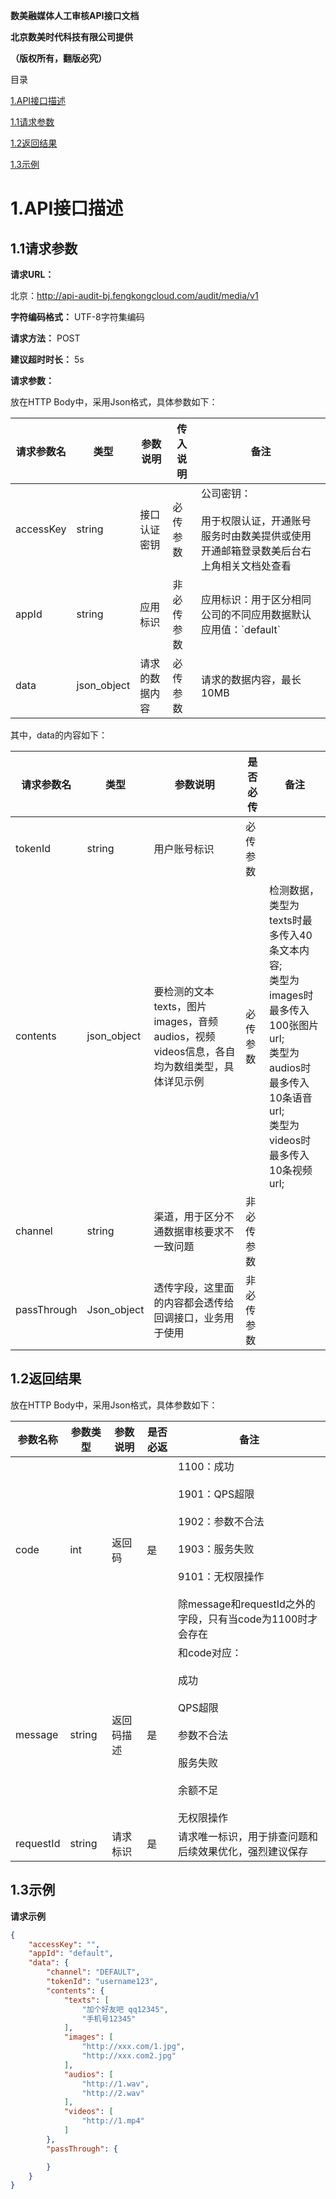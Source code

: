 **数美融媒体人工审核API接口文档**

**北京数美时代科技有限公司提供**

**（版权所有，翻版必究）**

目录

[1.API接口描述 ](#_Toc85617988)

[1.1请求参数 ](#_Toc85617989)

[1.2返回结果 ](#_Toc85617990)

[1.3示例 ](#_Toc85617991)



# **1.API接口描述**

## 1.1请求参数

**请求URL：**

北京：<http://api-audit-bj.fengkongcloud.com/audit/media/v1>

**字符编码格式：** UTF-8字符集编码

**请求方法：** POST

**建议超时时长：** 5s

**请求参数：**

放在HTTP Body中，采用Json格式，具体参数如下：

| **请求参数名** | **类型** | **参数说明** | **传入说明** | **备注** |
| --- | --- | --- | --- | --- |
| accessKey | string | 接口认证密钥 | 必传参数 | 公司密钥：<br><br>用于权限认证，开通账号服务时由数美提供或使用开通邮箱登录数美后台右上角相关文档处查看 |
| appId | string | 应用标识 | 非必传参数 | 应用标识：用于区分相同公司的不同应用数据默认应用值：\`default\` |
| data | json_object | 请求的数据内容 | 必传参数 | 请求的数据内容，最长10MB |

其中，data的内容如下：

| **请求参数名** | **类型** | **参数说明** | **是否必传** | **备注** |
| --- | --- | --- | --- | --- |
| tokenId | string | 用户账号标识 | 必传参数 |     |
| contents | json_object | 要检测的文本texts，图片images，音频audios，视频videos信息，各自均为数组类型，具体详见示例 | 必传参数 | 检测数据，类型为texts时最多传入40条文本内容;  <br>类型为images时最多传入100张图片url;  <br>类型为audios时最多传入10条语音url;  <br>类型为videos时最多传入10条视频url; |
| channel | string | 渠道，用于区分不通数据审核要求不一致问题 | 非必传参数 |     |
| passThrough | Json_object | 透传字段，这里面的内容都会透传给回调接口，业务用于使用 | 非必传参数 |     |



## 1.2返回结果

放在HTTP Body中，采用Json格式，具体参数如下：

| **参数名称** | **参数类型** | **参数说明** | **是否必返** | **备注** |
| --- | --- | --- | --- | --- |
| code | int | 返回码 | 是   | 1100：成功<br><br>1901：QPS超限<br><br>1902：参数不合法<br><br>1903：服务失败<br><br>9101：无权限操作<br><br>除message和requestId之外的字段，只有当code为1100时才会存在 |
| message | string | 返回码描述 | 是   | 和code对应：<br><br>成功<br><br>QPS超限<br><br>参数不合法<br><br>服务失败<br><br>余额不足<br><br>无权限操作 |
| requestId | string | 请求标识 | 是   | 请求唯一标识，用于排查问题和后续效果优化，强烈建议保存 |

## 1.3示例

**请求示例**
```json
{
    "accessKey": "",
    "appId": "default",
    "data": {
        "channel": "DEFAULT",
        "tokenId": "username123",
        "contents": {
            "texts": [
                "加个好友吧 qq12345",
                "手机号12345"
            ],
            "images": [
                "http://xxx.com/1.jpg",
                "http://xxx.com2.jpg"
            ],
            "audios": [
                "http://1.wav",
                "http://2.wav"
            ],
            "videos": [
                "http://1.mp4"
            ]
        },
        "passThrough": {

        }
    }
}
```  
